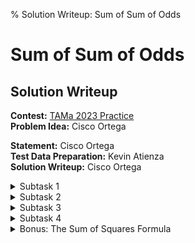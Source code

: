 % Solution Writeup: Sum of Sum of Odds


# Sum of Sum of Odds  
## Solution Writeup

**Contest:** [TAMa 2023 Practice](https://noi.ph/tama-2023-practice-problems)  
**Problem Idea:** Cisco Ortega  
<!-- **Testing:** Cisco Ortega   -->
**Statement:** Cisco Ortega  
**Test Data Preparation:** Kevin Atienza  
**Solution Writeup:** Cisco Ortega  



<details class="editorial-section"><summary class="h2">Subtask 1</summary>

You can manually compute the value by hand, since $N=10$ is small enough.  Use a calculator to speed things up.

</details>



<details class="editorial-section"><summary class="h2">Subtask 2</summary>

Directly implement the function $f$ in code, and sum over all $n$ from $1$ to $N$.  Something like this:
```python
# pseudocode

N = 10**4
MOD = 10**6 + 37

function f(n):
    total = 0
    for k in 1, 2, 3, ..., n:
        total += 2*k - 1  # the kth odd
    return total

ans = 0
for n in 1, 2, 3, ..., N:
    ans += f(n)
print(ans % MOD)
```
You can count that this does $\approx N(N+1)/2$ addition operations (you can refer to the proof at the start of the "bonus" subsection of this solution sketch).  Even a slow language like Python can do on the order of $\approx 10^7$ operations per second, so this should terminate within a few seconds for the $N$ in subtask $2$.

</details>



<details class="editorial-section"><summary class="h2">Subtask 3</summary>

First, note that $f(n) = 1 + 3 + 5 + \dots + (\text{$n$th odd number}) = n^2$.  There are many ways to prove this fact, involving some classic visual proofs which the author finds quite beautiful.  For example:

<img class="illus" src="images/sum-odds-proof.png" height="450px" />

Thus, we can speed up our code by replacing the loop in $f(n)$ with our magical formula.
```python
# pseudocode

N = 3**15
MOD = 10**6 + 37

function f(n):
    return (n * n) % MOD

ans = 0
for n in 1, 2, 3, ..., N:
    ans += f(n)
    ans %= MOD
print(ans)
```
Note also that we are now getting in the habit of reducing modulo $10^6 + 37$ at *each intermediate step*, instead of only right at the end, so that our numbers don't get too big.  Users of languages like C++ or Java must be extra vigilant about taking modulos whenever possible, in order to avoid integer overflow.

The number of operations is now roughly linear (i.e., directly proportional) to $N$.  So, with $N = 3^{15} \approx 1.4 \times 10^7$, this program should terminate in a few seconds.

</details>



<details class="editorial-section"><summary class="h2">Subtask 4</summary>

It has been revealed that our task, essentially, is to compute the sum $1^2 + 2^2 + 3^2 + \dots + N^2$.  This sum also has a well-known formula!  If you hadn't encountered it before, Googling "sum of squares formula" should show this:
$$1^2 + 2^2 + 3^2 + \dots + N^2 = \frac{N(N+1)(2N+1)}{6}$$

You can prove it using induction, although that does feel a bit magical.  At the end of this tutorial, just for fun, we'll present a way to derive this formula totally from scratch.

If you're using a language like Python, which allows for arbitrarily large integers, then all you have to do is implement this formula.
```python
# pseudocode

N = 3**15
MOD = 10**6 + 37

print((N*(N+1)*(2*N+1)//6) % MOD)
```

If you're using C++ or Java and are limited to $64$-bit integers, then the solution is a little bit more interesting.  The idea of "implement the formula" is the same, albeit with the extra caution of furiously taking modulos at every intermediate step in order to keep our numbers from getting too big.

 
```cpp
#include <iostream>
using namespace std;
typedef long long ll;

const ll MOD = 1e6 + 37;
const ll SIX_INV = (MOD+1)/6;

int main() {
    ll n; cin >> n;
    n %= MOD;

    ll ans = n;
    ans *= n+1; ans %= MOD;
    ans *= 2*n+1; ans %= MOD;
    ans *= SIX_INV; ans %= MOD;

    cout << ans << endl;
}
```

Of particular note is how we handle the division by $6$ in our formula, when it is not guaranteed that $N(N+1)(2N+1) \bmod (10^6+37)$ is divisible by $6$ after the modulo.

We instead multiply by the *multiplicative inverse of $6$*, i.e., an integer $x$ such that $6x \equiv 1 \pmod{10^6 + 37}$.

There are general algorithms for producing such a multiplicative inverse of any nonzero number if one exists (it helps that our modulus in prime), but in this particular case, it is easy to find $6^{-1}$ by inspection.

Let $m = 10^6 + 37$; note that $m + 1$ is divisible by $6$, and so $\frac{m+1}{6}$ is an integer. 
And in fact, $6^{-1} = \frac{m+1}{6}$ because $6~\frac{m+1}{6} \equiv 1 \pmod m$.

</details>



<details class="editorial-section"><summary class="h2">Bonus: The Sum of Squares Formula</summary>

The only prerequisite is some familiarity with manipulations in summation notation.

As a building block, we first need the fact that $1 + 2 + 3 + \dots + N = N(N+1)/2$.  This can also be proved visually, for example:

<img class="illus" src="images/sum-n.png" height="450px" />

Now, consider the telescoping sum
$$\sum_{n=1}^N (n^3 - (n-1)^3),$$
i.e.,
$$\begin{array}{cccccccc}
     N^3 & -(N-1)^3 &          &        &      &      & \\
         & +(N-1)^3 & -(N-2)^3 &        &      &      & \\
         &          & +(N-2)^3 & -(N-3)^3 &      &      & \\
         &          &&   \vdots &        &      &      & \\
         &          &&          & \vdots &      &      & \\
         &          &&          & +3^3    & -2^3 &      & \\
         &          &&          &        &  +2^3 & -1^3 & \\
         &          &&          &        &      &  +1^3 & - 0^2. \\
\end{array}$$
Written this way, it should hopefully be clear that many terms in this summation cancel out, thus we can say,
$$\sum_{n=1}^N (n^3 - (n-1)^3) = N^3 - 0.$$
Now, we perform some algebra.
$$\begin{align*}
    \sum_{n=1}^N (n^3 - (n-1)^3) &= N^3. \\
    \sum_{n=1}^N (3n^2 - 3n + 1) &= N^3. \\
    3 \sum_{n=1}^N n^2 - 3 \sum_{n=1}^N n + \sum_{n=1}^N 1 &= N^3. \\
    3 \sum_{n=1}^N n^2 - 3\frac{N(N+1)}{2} + N &= N^3. \\
    \sum_{n=1}^N n^2 &= \frac{1}{3} \left(N^3 + 3\frac{N(N+1)}{2} - N\right). \\
    \sum_{n=1}^N n^2 &= \frac{N(N+1)(2N+1)}{6}. \\
\end{align*}$$

<div class="task">
**Bonus:** This process generalizes well.  Use it to derive a simple polynomial formula for the sum of cubes up to $N$.
</div>

<div class="remarks">
**Remark:** The main ideas here can be used to derive formulas for any sum-of-powers summation.  Using strong induction, you can show that $\sum_{n=1}^N n^k$ is always a degree $k+1$ polynomial in terms of $N$&mdash;albeit for larger $k$, the coefficients become much messier to look at.
</div>

</details>
